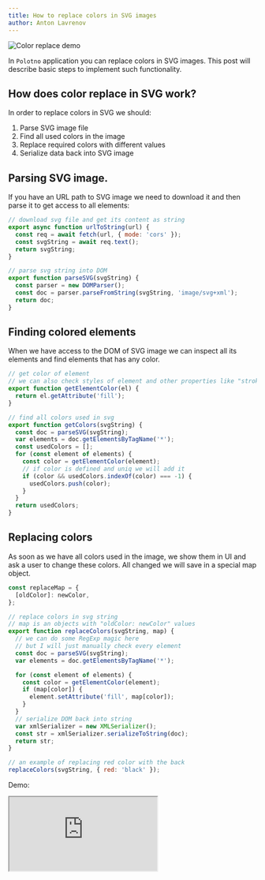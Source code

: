 ```yaml
---
title: How to replace colors in SVG images
author: Anton Lavrenov
---
```


![Color replace demo](/img/replace-colors-in-svg.gif)

In `Polotno` application you can replace colors in SVG images. This post will describe basic steps to implement such functionality.

## How does color replace in SVG work?

In order to replace colors in SVG we should:

1. Parse SVG image file
2. Find all used colors in the image
3. Replace required colors with different values
4. Serialize data back into SVG image

## Parsing SVG image.

If you have an URL path to SVG image we need to download it and then parse it to get access to all elements:

```js
// download svg file and get its content as string
export async function urlToString(url) {
  const req = await fetch(url, { mode: 'cors' });
  const svgString = await req.text();
  return svgString;
}

// parse svg string into DOM
export function parseSVG(svgString) {
  const parser = new DOMParser();
  const doc = parser.parseFromString(svgString, 'image/svg+xml');
  return doc;
}
```

## Finding colored elements

When we have access to the DOM of SVG image we can inspect all its elements and find elements that has any color.

```js
// get color of element
// we can also check styles of element and other properties like "stroke"
export function getElementColor(el) {
  return el.getAttribute('fill');
}

// find all colors used in svg
export function getColors(svgString) {
  const doc = parseSVG(svgString);
  var elements = doc.getElementsByTagName('*');
  const usedColors = [];
  for (const element of elements) {
    const color = getElementColor(element);
    // if color is defined and uniq we will add it
    if (color && usedColors.indexOf(color) === -1) {
      usedColors.push(color);
    }
  }
  return usedColors;
}
```

## Replacing colors

As soon as we have all colors used in the image, we show them in UI and ask a user to change these colors. All changed we will save in a special map object.

```js
const replaceMap = {
  [oldColor]: newColor,
};
```

```js
// replace colors in svg string
// map is an objects with "oldColor: newColor" values
export function replaceColors(svgString, map) {
  // we can do some RegExp magic here
  // but I will just manually check every element
  const doc = parseSVG(svgString);
  var elements = doc.getElementsByTagName('*');

  for (const element of elements) {
    const color = getElementColor(element);
    if (map[color]) {
      element.setAttribute('fill', map[color]);
    }
  }
  // serialize DOM back into string
  var xmlSerializer = new XMLSerializer();
  const str = xmlSerializer.serializeToString(doc);
  return str;
}

// an example of replacing red color with the back
replaceColors(svgString, { red: 'black' });
```

Demo:

<iframe
    src="https://codesandbox.io/embed/github/polotno-project/polotno-site/tree/source/examples/blog-replace-svg-color?fontsize=11&hidenavigation=1&theme=dark&view=preview"
    style={{
      width: '100%',
      height: '700px',
      border: 0,
      overflow: 'hidden',
    }}
    title="Polotno demo"
    allow="geolocation; microphone; camera; midi; vr; accelerometer; gyroscope; payment; ambient-light-sensor; encrypted-media; usb"
    sandbox="allow-modals allow-forms allow-popups allow-scripts allow-same-origin allow-downloads"
  ></iframe>
